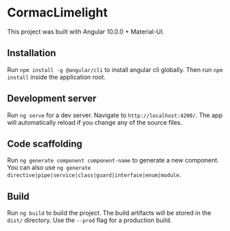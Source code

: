 # CormacLimelight

This project was built with Angular 10.0.0 + Material-UI.

## Installation

Run `npm install -g @angular/cli` to install angular cli globally.
Then run `npm install` inside the application root.

## Development server

Run `ng serve` for a dev server. Navigate to `http://localhost:4200/`. The app will automatically reload if you change any of the source files.

## Code scaffolding

Run `ng generate component component-name` to generate a new component. You can also use `ng generate directive|pipe|service|class|guard|interface|enum|module`.

## Build

Run `ng build` to build the project. The build artifacts will be stored in the `dist/` directory. Use the `--prod` flag for a production build.
